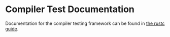 # Compiler Test Documentation

Documentation for the compiler testing framework can be found in
[the rustc guide](https://rust-lang.github.io/rustc-dev-guide/tests/intro.html).
